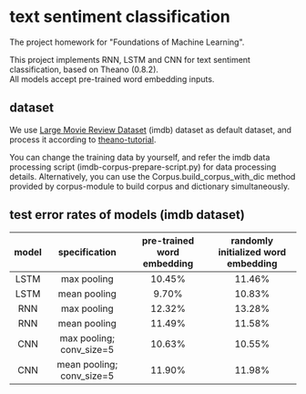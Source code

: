 # text sentiment classification
The project homework for "Foundations of Machine Learning".  

This project implements RNN, LSTM and CNN for text sentiment classification, based on Theano (0.8.2).  
All models accept pre-trained word embedding inputs.  

## dataset
We use [Large Movie Review Dataset](http://ai.stanford.edu/~amaas/data/sentiment/) (imdb) dataset as default dataset, and process it according to [theano-tutorial](http://deeplearning.net/tutorial/lstm.html).  

You can change the training data by yourself, and refer the imdb data processing script (imdb-corpus-prepare-script.py) for data processing details. Alternatively, you can use the Corpus.build_corpus_with_dic method provided by corpus-module to build corpus and dictionary simultaneously.  

## test error rates of models (imdb dataset)
|model|specification|pre-trained word embedding|randomly initialized word embedding|
|:---:|:-----------:|:------------------------:|:---------------------------------:|
|LSTM|max pooling|10.45%|11.46%|
|LSTM|mean pooling|9.70%|10.83%|
|RNN|max pooling|12.32%|13.28%|
|RNN|mean pooling|11.49%|11.58%|
|CNN|max pooling; conv_size=5|10.63%|10.55%|
|CNN|mean pooling; conv_size=5|11.90%|11.98%|

